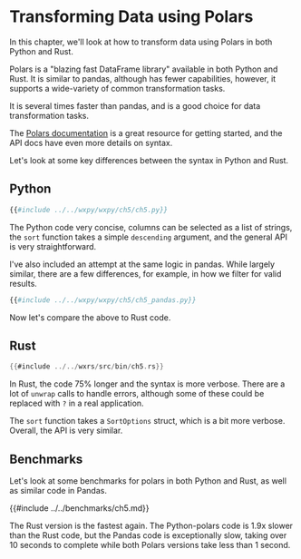 # Transforming Data using Polars

In this chapter, we'll look at how to transform data using Polars in both
Python and Rust.

Polars is a "blazing fast DataFrame library" available in both Python and
Rust. It is similar to pandas, although has fewer capabilities, however, it
supports a wide-variety of common transformation tasks.

It is several times faster than pandas, and is a good choice for data
transformation tasks.

The [Polars documentation](https://pola-rs.github.io/polars-book/getting-started/intro/)
is a great resource for getting started, and the API docs have even more
details on syntax.

Let's look at some key differences between the syntax in Python and Rust.

## Python

```python
{{#include ../../wxpy/wxpy/ch5/ch5.py}}
```

The Python code very concise, columns can be selected as a list of strings,
the `sort` function takes a simple `descending` argument, and the general
API is very straightforward.

I've also included an attempt at the same logic in pandas. While largely
similar, there are a few differences, for example, in how we filter for
valid results.

```python
{{#include ../../wxpy/wxpy/ch5/ch5_pandas.py}}
```

Now let's compare the above to Rust code.

## Rust

```rust
{{#include ../../wxrs/src/bin/ch5.rs}}
```

In Rust, the code 75% longer and the syntax is more verbose. There are a lot of
`unwrap` calls to handle errors, although some of these could be replaced with
`?` in a real application.

The `sort` function takes a `SortOptions` struct, which is a bit more verbose.
Overall, the API is very similar.

## Benchmarks

Let's look at some benchmarks for polars in both Python and Rust, as well
as similar code in Pandas.

{{#include ../../benchmarks/ch5.md}}

The Rust version is the fastest again. The Python-polars code is 1.9x slower
than the Rust code, but the Pandas code is exceptionally slow, taking over 10
seconds to complete while both Polars versions take less than 1 second.
